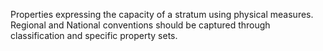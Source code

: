 Properties expressing the capacity of a stratum using physical measures. Regional and National conventions should be captured through classification and specific property sets.
